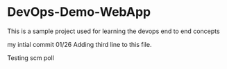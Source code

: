 # DevOps-Demo-WebApp
This is a sample project used for learning the devops end to end concepts

my intial commit 01/26
Adding third line to this file.

Testing scm poll
